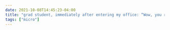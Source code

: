 ```yaml
---
date: 2021-10-08T14:45:23-04:00
title: "grad student, immediately after entering my office: “Wow, you really like Star Wars, huh?” me: “Yes, but have you also noticed all my cool train magnets?”"
tags: ["micro"]
---
```

